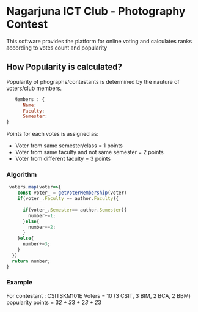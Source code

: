 # Nagarjuna ICT Club - Photography Contest

This software provides the platform for online voting and calculates ranks according to votes count and popularity

## How Popularity is calculated?

Popularity of phographs/contestants is determined by the nauture of voters/club members.

```js
   Members : {
      Name:
      Faculty:
      Semester:
}
```

Points for each votes is assigned as:
- Voter from same semester/class = 1 points
- Voter from same faculty and not same semester = 2 points
- Voter from different faculty = 3 points

### Algorithm

```js
 voters.map(voter=>{
    const voter_ = getVoterMembership(voter)
    if(voter_.Faculty == author.Faculty){
      
      if(voter_.Semester== author.Semester){
        number+=1;
      }else{
        number+=2;
      }
    }else{
      number+=3;
    }
  })
  return number;
}
```
### Example
 For contestant : CSITSKM101E
   Voters = 10 (3 CSIT, 3 BIM, 2 BCA, 2 BBM)
   popularity points = 3*2 + 3*3 + 2*3 + 2*3
   
   

